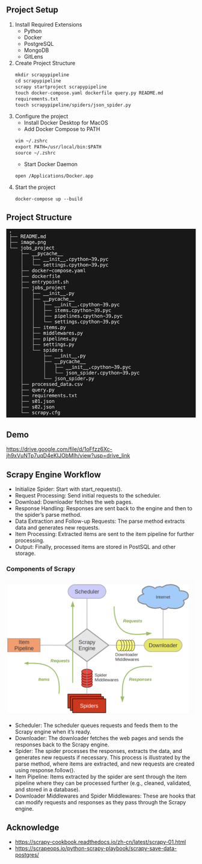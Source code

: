 ## Project Setup
1. Install Required Extensions
    - Python
    - Docker
    - PostgreSQL
    - MongoDB
    - GitLens
2. Create Project Structure
    ```
    mkdir scrapypipeline
    cd scrapypipeline
    scrapy startproject scrapypipeline
    touch docker-compose.yaml dockerfile query.py README.md requirements.txt
    touch scrapypipeline/spiders/json_spider.py
    ```
3. Configure the project
    - Install Docker Desktop for MacOS
    - Add Docker Compose to PATH
    ```
    vim ~/.zshrc
    export PATH=/usr/local/bin:$PATH
    source ~/.zshrc
    ```
    - Start Docker Daemon
    ```
    open /Applications/Docker.app
    ```
3. Start the project
    ```
    docker-compose up --build
    ```

## Project Structure
![alt text](image-1.png)

## Demo
https://drive.google.com/file/d/1oFfzz6Xc-jh9xVuNTp7uqD4eKIJObMlh/view?usp=drive_link

## Scrapy Engine Workflow
- Initialize Spider: Start with start_requests().
- Request Processing: Send initial requests to the scheduler.
- Download: Downloader fetches the web pages.
- Response Handling: Responses are sent back to the engine and then to the spider’s parse method.
- Data Extraction and Follow-up Requests: The parse method extracts data and generates new requests.
- Item Processing: Extracted items are sent to the item pipeline for further processing.
- Output: Finally, processed items are stored in PostSQL and other storage.

### Components of Scrapy
![alt text](image.png)
- Scheduler: The scheduler queues requests and feeds them to the Scrapy engine when it’s ready.
- Downloader: The downloader fetches the web pages and sends the responses back to the Scrapy engine.
- Spider: The spider processes the responses, extracts the data, and generates new requests if necessary.
This process is illustrated by the parse method, where items are extracted, and new requests are created using response.follow().
- Item Pipeline: Items extracted by the spider are sent through the item pipeline where they can be processed further (e.g., cleaned, validated, and stored in a database).
- Downloader Middlewares and Spider Middlewares: These are hooks that can modify requests and responses as they pass through the Scrapy engine.

## Acknowledge
- https://scrapy-cookbook.readthedocs.io/zh-cn/latest/scrapy-01.html
- https://scrapeops.io/python-scrapy-playbook/scrapy-save-data-postgres/